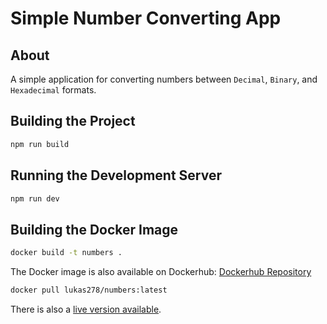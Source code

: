 # Simple Number Converting App

## About
A simple application for converting numbers between `Decimal`, `Binary`, and `Hexadecimal` formats.

## Building the Project
```bash
npm run build
```

## Running the Development Server
```bash
npm run dev
```

## Building the Docker Image
```bash
docker build -t numbers .
```

The Docker image is also available on Dockerhub: [Dockerhub Repository](https://hub.docker.com/repository/docker/lukas278/numbers/general)

```bash
docker pull lukas278/numbers:latest
```
There is also a [live version available](https://numbers.siegle.app).